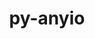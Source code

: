 ---
title: "py-anyio"
layout: cache
categories: [package, develop-2024-01-14]
meta: {"versions": ["3.6.2", "4.0.0"], "compilers": ["gcc@=11.1.0", "gcc@=11.4.0", "gcc@=9.4.0", "oneapi@=2023.2.0"], "oss": ["ubuntu20.04"], "platforms": ["linux"], "targets": ["neoverse_v1", "ppc64le", "x86_64_v3"], "stacks": ["data-vis-sdk", "e4s", "e4s-neoverse_v1", "e4s-oneapi", "e4s-power", "root"], "num_specs": 11, "num_specs_by_stack": {"e4s-neoverse_v1": 2, "root": 11, "e4s-power": 2, "data-vis-sdk": 2, "e4s": 3, "e4s-oneapi": 2}}
spec_details: [{"hash": "l24xo6c4npvhip3fnbm3sn4hgjby5und", "compiler": "gcc@=11.4.0", "versions": ["4.0.0"], "os": "ubuntu20.04", "platform": "linux", "target": "neoverse_v1", "variants": ["build_system=python_pip"], "stacks": ["e4s-neoverse_v1", "root"], "size": "-", "tarball": "https://binaries.spack.io/releases/develop-2024-01-14/build_cache/linux-ubuntu20.04-neoverse_v1/gcc-11.4.0/py-anyio-4.0.0/linux-ubuntu20.04-neoverse_v1-gcc-11.4.0-py-anyio-4.0.0-l24xo6c4npvhip3fnbm3sn4hgjby5und.spack"}, {"hash": "pzqm67m3ue542sona6nozz3lp7ysfwob", "compiler": "gcc@=11.4.0", "versions": ["3.6.2"], "os": "ubuntu20.04", "platform": "linux", "target": "neoverse_v1", "variants": ["build_system=python_pip"], "stacks": ["e4s-neoverse_v1", "root"], "size": "-", "tarball": "https://binaries.spack.io/releases/develop-2024-01-14/build_cache/linux-ubuntu20.04-neoverse_v1/gcc-11.4.0/py-anyio-3.6.2/linux-ubuntu20.04-neoverse_v1-gcc-11.4.0-py-anyio-3.6.2-pzqm67m3ue542sona6nozz3lp7ysfwob.spack"}, {"hash": "axxeg3g666sapmbg7e6jdpeg2ffkss7b", "compiler": "gcc@=9.4.0", "versions": ["3.6.2"], "os": "ubuntu20.04", "platform": "linux", "target": "ppc64le", "variants": ["build_system=python_pip"], "stacks": ["e4s-power", "root"], "size": "-", "tarball": "https://binaries.spack.io/releases/develop-2024-01-14/build_cache/linux-ubuntu20.04-ppc64le/gcc-9.4.0/py-anyio-3.6.2/linux-ubuntu20.04-ppc64le-gcc-9.4.0-py-anyio-3.6.2-axxeg3g666sapmbg7e6jdpeg2ffkss7b.spack"}, {"hash": "yrl5fmi5mgkybcwzdre5iqtretk3ec3t", "compiler": "gcc@=9.4.0", "versions": ["4.0.0"], "os": "ubuntu20.04", "platform": "linux", "target": "ppc64le", "variants": ["build_system=python_pip"], "stacks": ["e4s-power", "root"], "size": "-", "tarball": "https://binaries.spack.io/releases/develop-2024-01-14/build_cache/linux-ubuntu20.04-ppc64le/gcc-9.4.0/py-anyio-4.0.0/linux-ubuntu20.04-ppc64le-gcc-9.4.0-py-anyio-4.0.0-yrl5fmi5mgkybcwzdre5iqtretk3ec3t.spack"}, {"hash": "c2y6yx3xa2lcs2k6avbntxmb4emy7i3g", "compiler": "gcc@=11.1.0", "versions": ["4.0.0"], "os": "ubuntu20.04", "platform": "linux", "target": "x86_64_v3", "variants": ["build_system=python_pip"], "stacks": ["root", "data-vis-sdk"], "size": "-", "tarball": "https://binaries.spack.io/releases/develop-2024-01-14/build_cache/linux-ubuntu20.04-x86_64_v3/gcc-11.1.0/py-anyio-4.0.0/linux-ubuntu20.04-x86_64_v3-gcc-11.1.0-py-anyio-4.0.0-c2y6yx3xa2lcs2k6avbntxmb4emy7i3g.spack"}, {"hash": "c6tbmjcfoy2v3rdeg2v6zx2llgin7koq", "compiler": "gcc@=11.1.0", "versions": ["3.6.2"], "os": "ubuntu20.04", "platform": "linux", "target": "x86_64_v3", "variants": ["build_system=python_pip"], "stacks": ["root", "data-vis-sdk"], "size": "-", "tarball": "https://binaries.spack.io/releases/develop-2024-01-14/build_cache/linux-ubuntu20.04-x86_64_v3/gcc-11.1.0/py-anyio-3.6.2/linux-ubuntu20.04-x86_64_v3-gcc-11.1.0-py-anyio-3.6.2-c6tbmjcfoy2v3rdeg2v6zx2llgin7koq.spack"}, {"hash": "u3wy4drxff5hmidrcngvexqyonmxhehh", "compiler": "gcc@=11.4.0", "versions": ["3.6.2"], "os": "ubuntu20.04", "platform": "linux", "target": "x86_64_v3", "variants": ["build_system=python_pip"], "stacks": ["root", "e4s"], "size": "-", "tarball": "https://binaries.spack.io/releases/develop-2024-01-14/build_cache/linux-ubuntu20.04-x86_64_v3/gcc-11.4.0/py-anyio-3.6.2/linux-ubuntu20.04-x86_64_v3-gcc-11.4.0-py-anyio-3.6.2-u3wy4drxff5hmidrcngvexqyonmxhehh.spack"}, {"hash": "at3qwsho73dsdyctfi4zk4dfl2khd6pu", "compiler": "gcc@=11.4.0", "versions": ["3.6.2"], "os": "ubuntu20.04", "platform": "linux", "target": "x86_64_v3", "variants": ["build_system=python_pip"], "stacks": ["root", "e4s"], "size": "-", "tarball": "https://binaries.spack.io/releases/develop-2024-01-14/build_cache/linux-ubuntu20.04-x86_64_v3/gcc-11.4.0/py-anyio-3.6.2/linux-ubuntu20.04-x86_64_v3-gcc-11.4.0-py-anyio-3.6.2-at3qwsho73dsdyctfi4zk4dfl2khd6pu.spack"}, {"hash": "bh4u4flt5c2gkhahpaj7em5z4egflwht", "compiler": "gcc@=11.4.0", "versions": ["4.0.0"], "os": "ubuntu20.04", "platform": "linux", "target": "x86_64_v3", "variants": ["build_system=python_pip"], "stacks": ["root", "e4s"], "size": "-", "tarball": "https://binaries.spack.io/releases/develop-2024-01-14/build_cache/linux-ubuntu20.04-x86_64_v3/gcc-11.4.0/py-anyio-4.0.0/linux-ubuntu20.04-x86_64_v3-gcc-11.4.0-py-anyio-4.0.0-bh4u4flt5c2gkhahpaj7em5z4egflwht.spack"}, {"hash": "723i64um7u5myj2wt46er2magk43rqpy", "compiler": "oneapi@=2023.2.0", "versions": ["3.6.2"], "os": "ubuntu20.04", "platform": "linux", "target": "x86_64_v3", "variants": ["build_system=python_pip"], "stacks": ["root", "e4s-oneapi"], "size": "-", "tarball": "https://binaries.spack.io/releases/develop-2024-01-14/build_cache/linux-ubuntu20.04-x86_64_v3/oneapi-2023.2.0/py-anyio-3.6.2/linux-ubuntu20.04-x86_64_v3-oneapi-2023.2.0-py-anyio-3.6.2-723i64um7u5myj2wt46er2magk43rqpy.spack"}, {"hash": "zndtt5co2flym2s7mz6htc7gbr63k76o", "compiler": "oneapi@=2023.2.0", "versions": ["3.6.2"], "os": "ubuntu20.04", "platform": "linux", "target": "x86_64_v3", "variants": ["build_system=python_pip"], "stacks": ["root", "e4s-oneapi"], "size": "-", "tarball": "https://binaries.spack.io/releases/develop-2024-01-14/build_cache/linux-ubuntu20.04-x86_64_v3/oneapi-2023.2.0/py-anyio-3.6.2/linux-ubuntu20.04-x86_64_v3-oneapi-2023.2.0-py-anyio-3.6.2-zndtt5co2flym2s7mz6htc7gbr63k76o.spack"}]
---